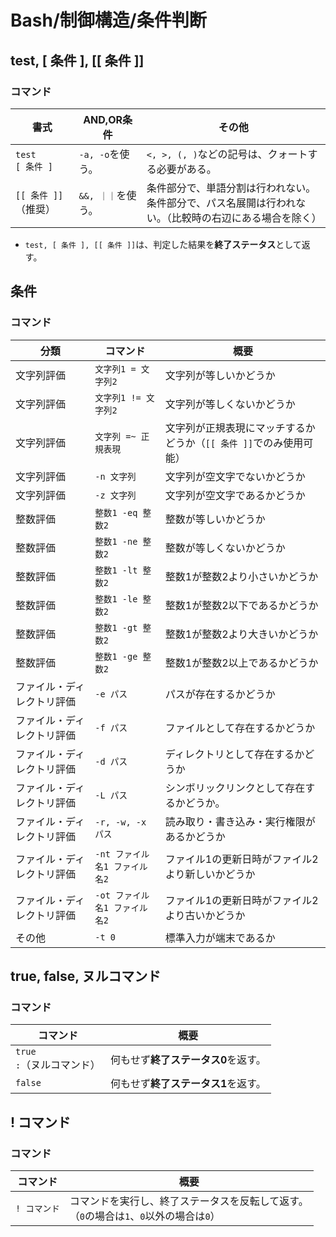 # Bash/制御構造/条件判断

## test, [ 条件 ], [[ 条件 ]]

### コマンド

| 書式                   | AND,OR条件       | その他                                                       |
| ---------------------- | ---------------- | ------------------------------------------------------------ |
| `test`<br />`[ 条件 ]` | `-a, -o`を使う。 | `<, >, (, )`などの記号は、クォートする必要がある。           |
| `[[ 条件 ]]`（推奨）   | `&&, ｜｜`を使う。 | 条件部分で、単語分割は行われない。<br />条件部分で、パス名展開は行われない。（比較時の右辺にある場合を除く） |

- `test, [ 条件 ], [[ 条件 ]]`は、判定した結果を**終了ステータス**として返す。

## 条件

### コマンド

| 分類                       | コマンド                      | 概要                                                         |
| -------------------------- | ----------------------------- | ------------------------------------------------------------ |
| 文字列評価                 | `文字列1 = 文字列2`           | 文字列が等しいかどうか                                       |
| 文字列評価                 | `文字列1 != 文字列2`          | 文字列が等しくないかどうか                                   |
| 文字列評価                 | `文字列 =~ 正規表現`          | 文字列が正規表現にマッチするかどうか（`[[ 条件 ]]`でのみ使用可能） |
| 文字列評価                 | `-n 文字列`                   | 文字列が空文字でないかどうか                                 |
| 文字列評価                 | `-z 文字列`                   | 文字列が空文字であるかどうか                                 |
| 整数評価                   | `整数1 -eq 整数2`             | 整数が等しいかどうか                                         |
| 整数評価                   | `整数1 -ne 整数2`             | 整数が等しくないかどうか                                     |
| 整数評価                   | `整数1 -lt 整数2`             | 整数1が整数2より小さいかどうか                               |
| 整数評価                   | `整数1 -le 整数2`             | 整数1が整数2以下であるかどうか                               |
| 整数評価                   | `整数1 -gt 整数2`             | 整数1が整数2より大きいかどうか                               |
| 整数評価                   | `整数1 -ge 整数2`             | 整数1が整数2以上であるかどうか                               |
| ファイル・ディレクトリ評価 | `-e パス`                     | パスが存在するかどうか                                       |
| ファイル・ディレクトリ評価 | `-f パス`                     | ファイルとして存在するかどうか                               |
| ファイル・ディレクトリ評価 | `-d パス`                     | ディレクトリとして存在するかどうか                           |
| ファイル・ディレクトリ評価 | `-L パス`                     | シンボリックリンクとして存在するかどうか。                   |
| ファイル・ディレクトリ評価 | `-r, -w, -x パス`             | 読み取り・書き込み・実行権限があるかどうか                   |
| ファイル・ディレクトリ評価 | `-nt ファイル名1 ファイル名2` | ファイル1の更新日時がファイル2より新しいかどうか             |
| ファイル・ディレクトリ評価 | `-ot ファイル名1 ファイル名2` | ファイル1の更新日時がファイル2より古いかどうか               |
| その他                     | `-t 0`                        | 標準入力が端末であるか                                       |

## true, false, ヌルコマンド

### コマンド

| コマンド                         | 概要                                |
| -------------------------------- | ----------------------------------- |
| `true`<br /> `:`（ヌルコマンド） | 何もせず**終了ステータス0**を返す。 |
| `false`                          | 何もせず**終了ステータス1**を返す。 |

## ! コマンド

### コマンド

| コマンド     | 概要                                                         |
| ------------ | ------------------------------------------------------------ |
| `! コマンド` | コマンドを実行し、終了ステータスを反転して返す。<br />（`0`の場合は`1`、`0`以外の場合は`0`） |
